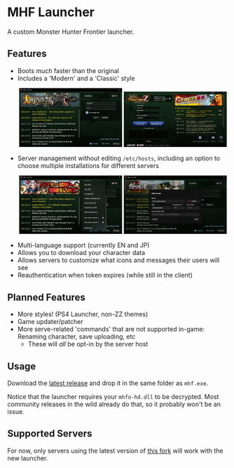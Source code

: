# MHF Launcher

A custom Monster Hunter Frontier launcher.

## Features

- Boots _much_ faster than the original
- Includes a 'Modern' and a 'Classic' style
    <p align="center">
        <img src="./docs/main.png" width="49%">
        <img src="./docs/main-classic.png" width="49%">
    </p>
- Server management without editing `/etc/hosts`, including an option to choose multiple installations for different servers
    <p align="center">
        <img src="./docs/server-list.png" width="49%">
        <img src="./docs/server-edit.png" width="49%">
    </p>
- Multi-language support (currently EN and JP)
- Allows you to download your character data
- Allows servers to customize what icons and messages their users will see
- Reauthentication when token expires (while still in the client)

## Planned Features

- More styles! (PS4 Launcher, non-ZZ themes)
- Game updater/patcher
- More serve-related 'commands' that are not supported in-game: Renaming character, save uploading, etc
  - These will _all_ be opt-in by the server host

## Usage

Download the [latest release](https://github.com/rockisch/mhf-launcher/releases/latest) and drop it in the same folder as `mhf.exe`.

Notice that the launcher requires your `mhfo-hd.dll` to be decrypted. Most community releases in the wild already do that, so it probably won't be an issue.

## Supported Servers

For now, only servers using the latest version of [this fork](https://github.com/rockisch/Erupe-1) will work with the new launcher.
